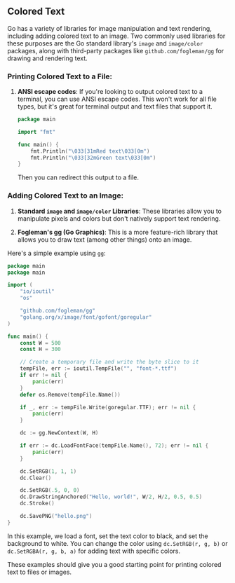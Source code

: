 ## Colored Text

Go has a variety of libraries for image manipulation and text rendering, including adding colored text to an image. Two commonly used libraries for these purposes are the Go standard library's `image` and `image/color` packages, along with third-party packages like `github.com/fogleman/gg` for drawing and rendering text.

### Printing Colored Text to a File:

1. **ANSI escape codes**: If you're looking to output colored text to a terminal, you can use ANSI escape codes. This won't work for all file types, but it's great for terminal output and text files that support it.

    ```go
    package main

    import "fmt"

    func main() {
        fmt.Println("\033[31mRed text\033[0m")
        fmt.Println("\033[32mGreen text\033[0m")
    }
    ```

    Then you can redirect this output to a file.

### Adding Colored Text to an Image:

1. **Standard `image` and `image/color` Libraries**: These libraries allow you to manipulate pixels and colors but don't natively support text rendering.

2. **Fogleman's gg (Go Graphics)**: This is a more feature-rich library that allows you to draw text (among other things) onto an image.

Here's a simple example using `gg`:

```go
package main
package main

import (
	"io/ioutil"
	"os"

	"github.com/fogleman/gg"
	"golang.org/x/image/font/gofont/goregular"
)

func main() {
	const W = 500
	const H = 300

	// Create a temporary file and write the byte slice to it
	tempFile, err := ioutil.TempFile("", "font-*.ttf")
	if err != nil {
		panic(err)
	}
	defer os.Remove(tempFile.Name())

	if _, err := tempFile.Write(goregular.TTF); err != nil {
		panic(err)
	}

	dc := gg.NewContext(W, H)

	if err := dc.LoadFontFace(tempFile.Name(), 72); err != nil {
		panic(err)
	}

	dc.SetRGB(1, 1, 1)
	dc.Clear()

	dc.SetRGB(.5, 0, 0)
	dc.DrawStringAnchored("Hello, world!", W/2, H/2, 0.5, 0.5)
	dc.Stroke()

	dc.SavePNG("hello.png")
}

```

In this example, we load a font, set the text color to black, and set the background to white. You can change the color using `dc.SetRGB(r, g, b)` or `dc.SetRGBA(r, g, b, a)` for adding text with specific colors.

These examples should give you a good starting point for printing colored text to files or images.